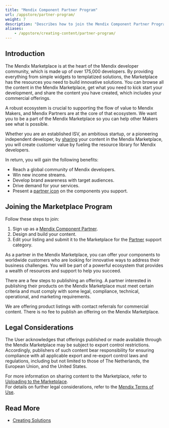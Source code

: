 ```yaml
---
title: "Mendix Component Partner Program"
url: /appstore/partner-program/
weight: 7
description: "Describes how to join the Mendix Component Partner Program to promote your content in the Mendix Marketplace."
aliases:
    - /appstore/creating-content/partner-program/
---
```


## Introduction

The Mendix Marketplace is at the heart of the Mendix developer community, which is made up of over 175,000 developers. By providing everything from simple widgets to templatized solutions, the Marketplace has the resources you need to build innovative solutions. You can browse all the content in the Mendix Marketplace, get what you need to kick start your development, and share the content you have created, which includes your commercial offerings. 

A robust ecosystem is crucial to supporting the flow of value to Mendix Makers, and Mendix Partners are at the core of that ecosystem. We want you to be a part of the Mendix Marketplace so you can help other Makers see what is possible.

Whether you are an established ISV, an ambitious startup, or a pioneering independent developer, by [sharing](/appstore/submit-content/) your content in the Mendix Marketplace, you will create customer value by fueling the resource library for Mendix developers. 

In return, you will gain the following benefits:

* Reach a global community of Mendix developers.
* Win new income streams.
* Develop brand awareness with target audiences.
* Drive demand for your services.
* Present a [partner icon](/appstore/component-details/#header) on the components you support.

## Joining the Marketplace Program

Follow these steps to join: 

1. Sign up as a [Mendix Component Partner](https://www.mendix.com/partners/become-a-partner/component-partner/).
2. Design and build your content.
3. Edit your listing and submit it to the Marketplace for the [Partner](/appstore/marketplace-content-support/#category) support category.

As a partner in the Mendix Marketplace, you can offer your components to worldwide customers who are looking for innovative ways to address their business challenges. You will be part of a powerful ecosystem that provides a wealth of resources and support to help you succeed. 

There are a few steps to publishing an offering. A partner interested in publishing their products on the Mendix Marketplace must meet certain criteria and must comply with some legal, compliance, technical, operational, and marketing requirements.

We are offering product listings with contact referrals for commercial content. There is no fee to publish an offering on the Mendix Marketplace.

## Legal Considerations

The User acknowledges that offerings published or made available through the Mendix Marketplace may be subject to export control restrictions. Accordingly, publishers of such content bear responsibility for ensuring compliance with all applicable export and re-export control laws and regulations, including but not limited to those of The Netherlands, the European Union, and the United States. 

For more information on sharing content to the Marketplace, refer to [Uploading to the Marketplace](/appstore/submit-content/).    
For details on further legal considerations, refer to the [Mendix Terms of Use](https://www.mendix.com/legal/terms-of-use/).

## Read More

* [Creating Solutions](/appstore/creating-content/sol-solutions-guide/)
